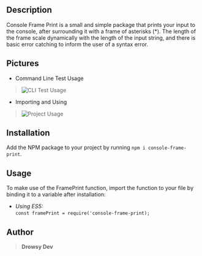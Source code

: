 ## Description
Console Frame Print is a small and simple package that prints your input to the console, after surrounding it with a frame of asterisks (*). The length of the frame scale dynamically with the length of the input string, and there is basic error catching to inform the user of a syntax error.

## Pictures
* Command Line Test Usage
> ![CLI Test Usage](https://i.imgur.com/KW1qAah.png?raw=true "CLI Test Usage")

* Importing and Using
> ![Project Usage](https://i.imgur.com/ix52nmv.png?raw=true "Project Usage")

## Installation
Add the NPM package to your project by running ```npm i console-frame-print```.

## Usage
To make use of the FramePrint function, import the function to your file by binding it to a variable after installation: 
* *Using ES5:*   
```const framePrint = require('console-frame-print);```

## Author
>**Drowsy Dev**